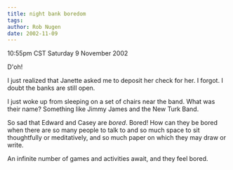 ```yaml
---
title: night bank boredom
tags: 
author: Rob Nugen
date: 2002-11-09
---
```


<p class=date>10:55pm CST Saturday 9 November 2002</p>

<p>D'oh!</p>

<p>I just realized that Janette asked me to deposit her check for
her.  I forgot.  I doubt the banks are still open.</p>

<p>I just woke up from sleeping on a set of chairs near the band.
What was their name?  Something like Jimmy James and the New Turk
Band.</p>

<p>So sad that Edward and Casey are <em>bored</em>.  Bored!  How can
they be bored when there are so many people to talk to and so much
space to sit thoughtfully or meditatively, and so much paper on which
they may draw or write.</p>

<p>An infinite number of games and activities await, and they feel
bored.</p>
